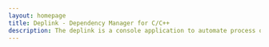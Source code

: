 ```yaml
---
layout: homepage
title: Deplink - Dependency Manager for C/C++
description: The deplink is a console application to automate process of downloading, building and linking dependencies in C/C++ projects. Deplink allows you to create your own packages which you can share within the company or make it public.
---
```

